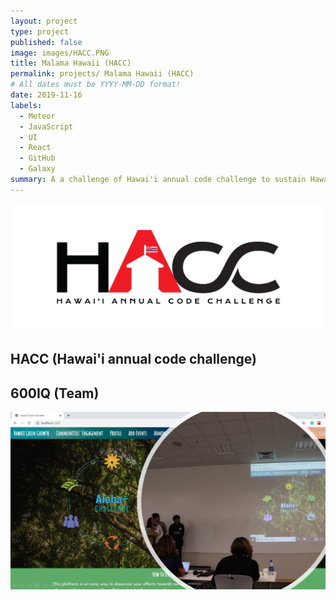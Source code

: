 ```yaml
---
layout: project
type: project
published: false
image: images/HACC.PNG
title: Malama Hawaii (HACC)
permalink: projects/ Malama Hawaii (HACC)
# All dates must be YYYY-MM-DD format!
date: 2019-11-16
labels:
  - Meteor
  - JavaScript
  - UI
  - React
  - GitHub
  - Galaxy
summary: A a challenge of Hawai'i annual code challenge to sustain Hawaii's life and living.
---
```


<img class="ui floated rounded image" src="../images/full_width.png">

## HACC (Hawai'i annual code challenge)

## 600IQ (Team)

<img class="ui floated rounded image" src="../images/HACC.PNG">

